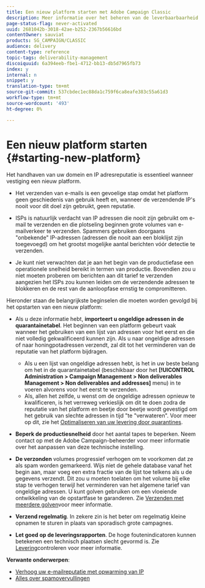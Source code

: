 ```yaml
---
title: Een nieuw platform starten met Adobe Campaign Classic
description: Meer informatie over het beheren van de leverbaarbaarheid bij het starten van een nieuw platform met Adobe Campaign Classic.
page-status-flag: never-activated
uuid: 2681042b-3018-42ae-b252-2367b56616bd
contentOwner: sauviat
products: SG_CAMPAIGN/CLASSIC
audience: delivery
content-type: reference
topic-tags: deliverability-management
discoiquuid: 6a394eeb-fbe1-4712-bb13-db5d7965fb73
index: y
internal: n
snippet: y
translation-type: tm+mt
source-git-commit: 537cbdec1ec88da1c759f6ca8eafe383c55a61d3
workflow-type: tm+mt
source-wordcount: '493'
ht-degree: 0%

---
```



# Een nieuw platform starten {#starting-new-platform}

Het handhaven van uw domein en IP adresreputatie is essentieel wanneer vestiging een nieuw platform.

* Het verzenden van e-mails is een gevoelige stap omdat het platform geen geschiedenis van gebruik heeft en, wanneer de verzendende IP&#39;s nooit voor dit doel zijn gebruikt, geen reputatie.

* ISPs is natuurlijk verdacht van IP adressen die nooit zijn gebruikt om e-mail te verzenden en die plotseling beginnen grote volumes van e-mailverkeer te verzenden. Spammers gebruiken doorgaans &quot;onbekende&quot; IP-adressen (adressen die nooit aan een bloklijst zijn toegevoegd) om het grootst mogelijke aantal berichten vóór detectie te verzenden.

* Je kunt niet verwachten dat je aan het begin van de productiefase een operationele snelheid bereikt in termen van productie. Bovendien zou u niet moeten proberen om berichten aan dit tarief te verzenden aangezien het ISPs zou kunnen leiden om de verzendende adressen te blokkeren en de rest van de aanloopfase ernstig te compromitteren.

Hieronder staan de belangrijkste beginselen die moeten worden gevolgd bij het opstarten van een nieuw platform:

* Als u deze informatie hebt, **importeert u ongeldige adressen in de quarantainetabel**.
Het beginnen van een platform gebeurt vaak wanneer het gebruiken van een lijst van adressen voor het eerst en die niet volledig gekwalificeerd kunnen zijn. Als u naar ongeldige adressen of naar honingpotadressen verzendt, zal dit tot het verminderen van de reputatie van het platform bijdragen.

   * Als u een lijst van ongeldige adressen hebt, is het in uw beste belang om het in de quarantainetabel (beschikbaar door het **[!UICONTROL Administration > Campaign Management > Non deliverables Management > Non deliverables and addresses]** menu) in te voeren alvorens voor het eerst te verzenden.
   * Als, allen het zelfde, u wenst om de ongeldige adressen opnieuw te kwalificeren, is het verreweg verkieslijk om dit te doen zodra de reputatie van het platform en beetje door beetje wordt gevestigd om het gebruik van slechte adressen in tijd &quot;te &quot;verwateren&quot;.
   Voor meer op dit, zie het [Optimaliseren van uw levering door quarantines](../../delivery/using/understanding-quarantine-management.md#optimizing-your-delivery-through-quarantines).
* **Beperk de productiesnelheid** door het aantal tapes te beperken. Neem contact op met de Adobe Campaign-beheerder voor meer informatie over het aanpassen van deze technische instelling.
* **De verzonden** volumes progressief verhogen om te voorkomen dat ze als spam worden gemarkeerd. Wijs niet de gehele database vanaf het begin aan, maar voeg een extra fractie van de lijst toe telkens als u de gegevens verzendt. Dit zou u moeten toelaten om het volume bij elke stap te verhogen terwijl het verminderen van het algemene tarief van ongeldige adressen. U kunt golven gebruiken om een vloeiende ontwikkeling van de opstartfase te garanderen. Zie [Verzenden met meerdere golven](../../delivery/using/steps-sending-the-delivery.md#sending-using-multiple-waves)voor meer informatie.
* **Verzend regelmatig**. In zekere zin is het beter om regelmatig kleine opnamen te sturen in plaats van sporadisch grote campagnes.
* **Let goed op de leveringsrapporten**. De hoge foutenindicatoren kunnen betekenen een technisch plaatsen slecht gevormd is. Zie [Levering](../../delivery/using/monitoring-a-delivery.md)controleren voor meer informatie.

**Verwante onderwerpen**:
* [Verhoog uw e-mailreputatie met opwarming van IP](https://helpx.adobe.com/campaign/kb/increase-email-rep-ip-warming.html)
* [Alles over spamovervullingen](https://helpx.adobe.com/campaign/kb/spam-traps.html)